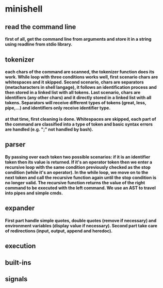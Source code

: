 # minishell
## read the command line
#### first of all, get the command line from arguments and store it in a string using readline from stdio library.
## tokenizer
#### each chars of the command are scanned, the tokenizer function does its work. While loop with three conditions works well, first scenario chars are whitespaces and it skipped. Second scenario, chars are separators (metacharacters in shell langage), it follows an identification process and then stored in a linked list with all tokens. Last scenario, chars are identifiers (any other chars) and it directly stored in a linked list with all tokens. Separators will receive different types of tokens (great, less, pipe,...) and identifiers only receive identifier type.
#### at that time, first cleaning is done. Whitespaces are skipped, each part of the command are classified into a type of token and basic syntax errors are handled (e.g. ";" not handled by bash).
## parser
#### By passing over each token two possible scenarios: if it is an identifier token then its value is returned. If it's an operator token then we enter a recursive loop with the same condition previously checked as the stop condition (while it's an operator). In the while loop, we move on to the next token and call the recursive function again until the stop condition is no longer valid. The recursive function returns the value of the right command to be executed with the left command. We use an AST to travel into pipes and simple cmds.
## expander
#### First part handle simple quotes, double quotes (remove if necessary) and environment variables (display value if necessary). Second part take care of redirections (input, output, append and heredoc).
## execution
## built-ins
## signals
